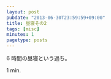 ```yaml
---
layout: post
pubdate: "2013-06-30T23:59:59+09:00"
title: 昼寝その2
tags: [misc]
minutes: 1
pagetype: posts
---
```

6 時間の昼寝という過ち。

1 min.
